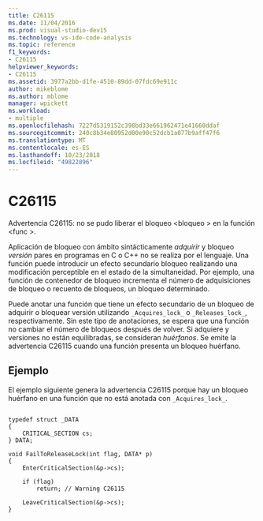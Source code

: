 ```yaml
---
title: C26115
ms.date: 11/04/2016
ms.prod: visual-studio-dev15
ms.technology: vs-ide-code-analysis
ms.topic: reference
f1_keywords:
- C26115
helpviewer_keywords:
- C26115
ms.assetid: 3977a2bb-d1fe-4510-89dd-07fdc69e911c
author: mikeblome
ms.author: mblome
manager: wpickett
ms.workload:
- multiple
ms.openlocfilehash: 7227d5319152c398bd33e661962471e41660ddaf
ms.sourcegitcommit: 240c8b34e80952d00e90c52dcb1a077b9aff47f6
ms.translationtype: MT
ms.contentlocale: es-ES
ms.lasthandoff: 10/23/2018
ms.locfileid: "49822896"
---
```

# <a name="c26115"></a>C26115
Advertencia C26115: no se pudo liberar el bloqueo \<bloqueo > en la función \<func >.

 Aplicación de bloqueo con ámbito sintácticamente *adquirir* y bloqueo *versión* pares en programas en C o C++ no se realiza por el lenguaje. Una función puede introducir un efecto secundario bloqueo realizando una modificación perceptible en el estado de la simultaneidad. Por ejemplo, una función de contenedor de bloqueo incrementa el número de adquisiciones de bloqueo o recuento de bloqueos, un bloqueo determinado.

 Puede anotar una función que tiene un efecto secundario de un bloqueo de adquirir o bloquear versión utilizando `_Acquires_lock_` o `_Releases_lock_`, respectivamente. Sin este tipo de anotaciones, se espera que una función no cambiar el número de bloqueos después de volver. Si adquiere y versiones no están equilibradas, se consideran *huérfanos*. Se emite la advertencia C26115 cuando una función presenta un bloqueo huérfano.

## <a name="example"></a>Ejemplo
 El ejemplo siguiente genera la advertencia C26115 porque hay un bloqueo huérfano en una función que no está anotada con `_Acquires_lock_`.

```

typedef struct _DATA
{
    CRITICAL_SECTION cs;
} DATA;

void FailToReleaseLock(int flag, DATA* p)
{
    EnterCriticalSection(&p->cs);

    if (flag)
        return; // Warning C26115

    LeaveCriticalSection(&p->cs);
}
```